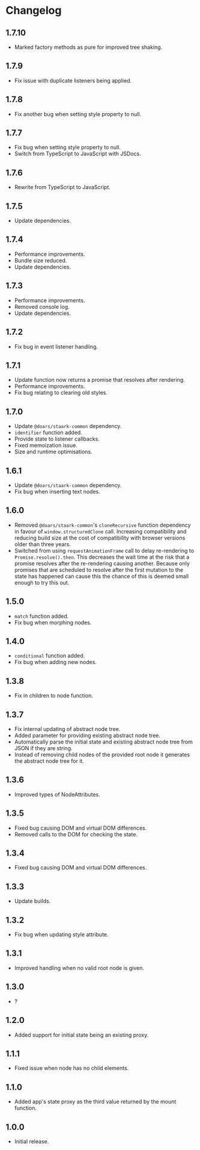 # Changelog

## 1.7.10

- Marked factory methods as pure for improved tree shaking.

## 1.7.9

- Fix issue with duplicate listeners being applied.

## 1.7.8

- Fix another bug when setting style property to null.

## 1.7.7

- Fix bug when setting style property to null.
- Switch from TypeScript to JavaScript with JSDocs.

## 1.7.6

- Rewrite from TypeScript to JavaScript.

## 1.7.5

- Update dependencies.

## 1.7.4

- Performance improvements.
- Bundle size reduced.
- Update dependencies.

## 1.7.3

- Performance improvements.
- Removed console log.
- Update dependencies.

## 1.7.2

- Fix bug in event listener handling.

## 1.7.1

- Update function now returns a promise that resolves after rendering.
- Performance improvements.
- Fix bug relating to clearing old styles.

## 1.7.0

- Update `@doars/staark-common` dependency.
- `identifier` function added.
- Provide state to listener callbacks.
- Fixed memoization issue.
- Size and runtime optimisations.

## 1.6.1

- Update `@doars/staark-common` dependency.
- Fix bug when inserting text nodes.

## 1.6.0

- Removed `@doars/staark-common`'s `cloneRecursive` function dependency in favour of `window.structuredClone` call. Increasing compatibility and reducing build size at the cost of compatibility with browser versions older than three years.
- Switched from using `requestAnimationFrame` call to delay re-rendering to `Promise.resolve().then`. This decreases the wait time at the risk that a promise resolves after the re-rendering causing another. Because only promises that are scheduled to resolve after the first mutation to the state has happened can cause this the chance of this is deemed small enough to try this out.

## 1.5.0

- `match` function added.
- Fix bug when morphing nodes.

## 1.4.0

- `conditional` function added.
- Fix bug when adding new nodes.

## 1.3.8

- Fix in children to node function.

## 1.3.7

- Fix internal updating of abstract node tree.
- Added parameter for providing existing abstract node tree.
- Automatically parse the initial state and existing abstract node tree from JSON if they are string.
- Instead of removing child nodes of the provided root node it generates the abstract node tree for it.

## 1.3.6

- Improved types of NodeAttributes.

## 1.3.5

- Fixed bug causing DOM and virtual DOM differences.
- Removed calls to the DOM for checking the state.

## 1.3.4

- Fixed bug causing DOM and virtual DOM differences.

## 1.3.3

- Update builds.

## 1.3.2

- Fix bug when updating style attribute.

## 1.3.1

- Improved handling when no valid root node is given.

## 1.3.0

- ?

## 1.2.0

- Added support for initial state being an existing proxy.

## 1.1.1

- Fixed issue when node has no child elements.

## 1.1.0

- Added app's state proxy as the third value returned by the mount function.

## 1.0.0

- Initial release.

